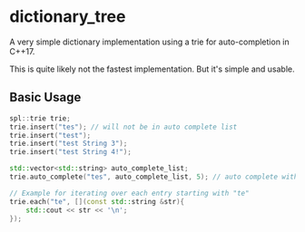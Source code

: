 # dictionary_tree
A very simple dictionary implementation using a trie for auto-completion in C++17.

This is quite likely not the fastest implementation. But it's simple and usable.

## Basic Usage

```cpp
spl::trie trie;
trie.insert("tes"); // will not be in auto complete list
trie.insert("test");
trie.insert("test String 3");
trie.insert("test String 4!");

std::vector<std::string> auto_complete_list;
trie.auto_complete("tes", auto_complete_list, 5); // auto complete with a limit of 5

// Example for iterating over each entry starting with "te"
trie.each("te", [](const std::string &str){
	std::cout << str << '\n';
});
```
